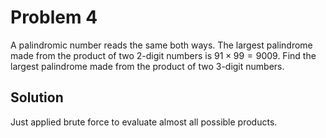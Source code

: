 # Problem 4

A palindromic number reads the same both ways. The largest palindrome made from the product of two $2$-digit numbers is $91\times99=9009$. Find the largest palindrome made from the product of two $3$-digit numbers.

## Solution

Just applied brute force to evaluate almost all possible products.
